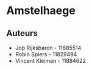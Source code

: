 # Amstelhaege

## Auteurs
* Jop Rijksbaron - 11685514
* Robin Spiers - 11829494
* Vincent Kleiman - 11884622